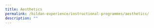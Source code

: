 ```yaml
---
title: Aesthetics
permalink: /hildan-experience/instructional-programmes/aesthetics/
description: ""
---
```

